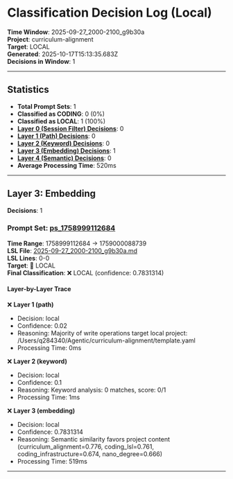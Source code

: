 # Classification Decision Log (Local)

**Time Window**: 2025-09-27_2000-2100_g9b30a<br>
**Project**: curriculum-alignment<br>
**Target**: LOCAL<br>
**Generated**: 2025-10-17T15:13:35.683Z<br>
**Decisions in Window**: 1

---

## Statistics

- **Total Prompt Sets**: 1
- **Classified as CODING**: 0 (0%)
- **Classified as LOCAL**: 1 (100%)
- **[Layer 0 (Session Filter) Decisions](#layer-0-session-filter)**: 0
- **[Layer 1 (Path) Decisions](#layer-1-path)**: 0
- **[Layer 2 (Keyword) Decisions](#layer-2-keyword)**: 0
- **[Layer 3 (Embedding) Decisions](#layer-3-embedding)**: 1
- **[Layer 4 (Semantic) Decisions](#layer-4-semantic)**: 0
- **Average Processing Time**: 520ms

---

## Layer 3: Embedding

**Decisions**: 1

### Prompt Set: [ps_1758999112684](../../history/2025-09-27_2000-2100_g9b30a.md#ps_1758999112684)

**Time Range**: 1758999112684 → 1759000088739<br>
**LSL File**: [2025-09-27_2000-2100_g9b30a.md](../../history/2025-09-27_2000-2100_g9b30a.md#ps_1758999112684)<br>
**LSL Lines**: 0-0<br>
**Target**: 📍 LOCAL<br>
**Final Classification**: ❌ LOCAL (confidence: 0.7831314)

#### Layer-by-Layer Trace

❌ **Layer 1 (path)**
- Decision: local
- Confidence: 0.02
- Reasoning: Majority of write operations target local project: /Users/q284340/Agentic/curriculum-alignment/template.yaml
- Processing Time: 0ms

❌ **Layer 2 (keyword)**
- Decision: local
- Confidence: 0.1
- Reasoning: Keyword analysis: 0 matches, score: 0/1
- Processing Time: 1ms

❌ **Layer 3 (embedding)**
- Decision: local
- Confidence: 0.7831314
- Reasoning: Semantic similarity favors project content (curriculum_alignment=0.776, coding_lsl=0.761, coding_infrastructure=0.674, nano_degree=0.666)
- Processing Time: 519ms

---

